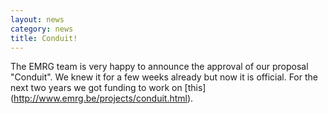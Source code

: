 ```yaml
---
layout: news
category: news
title: Conduit!
---
```

The EMRG team is very happy to announce the approval of our proposal "Conduit". We knew it for a few weeks already but now it is official. For the next two years we got funding to work on [this] (http://www.emrg.be/projects/conduit.html).

